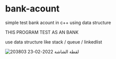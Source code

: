 # bank-acount
simple test bank acount in c++ using data structure 


THIS PROGRAM TEST AS AN BANK 

use data structure like stack / queue /  linkedlist  

![لقطة الشاشة 2022-02-23 203803](https://user-images.githubusercontent.com/96621718/155385444-decb6a50-95f8-47a8-918f-cdffaf7db178.png)

 
